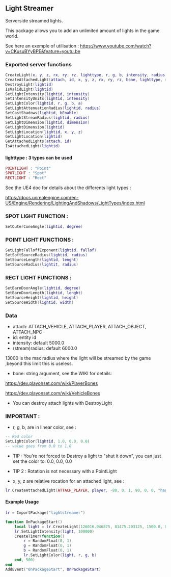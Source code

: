 ## Light Streamer

Serverside streamed lights.

This package allows you to add an unlimited amount of lights in the game world.

See here an exemple of utilisation : https://www.youtube.com/watch?v=CKusuBYyBPE&feature=youtu.be

### Exported server functions
```Lua
CreateLight(x, y, z, rx, ry, rz, lighttype, r, g, b, intensity, radius)
CreateAttachedLight(attach, id, x, y, z, rx, ry, rz, bone, lighttype, r, g, b, intensity, radius)
DestroyLight(lightid)
IsValidLight(lightid)
SetLightIntensity(lightid, intensity)
SetIntensityUnits(lightid, intensity)
SetLightColor(lightid, r, g, b, a)
SetLightAttenuationRadius(lightid, radius)
SetCastShadows(lightid, bEnable)
SetLightStreamRadius(lightid, radius)
SetLightDimension(lightid, dimension)
GetLightDimension(lightid)
SetLightLocation(lightid, x, y, z)
GetLightLocation(lightid)
GetAttachedLights(attach, id)
IsAttachedLight(lightid)
```

#### lighttype : 3 types can be used

```Lua 
POINTLIGHT : "Point"
SPOTLIGHT : "Spot" 
RECTLIGHT : "Rect"
```

See the UE4 doc for details about the differents light types :

https://docs.unrealengine.com/en-US/Engine/Rendering/LightingAndShadows/LightTypes/index.html

### SPOT LIGHT FUNCTION :
```Lua 
SetOuterConeAngle(lightid, degree)
```

### POINT LIGHT FUNCTIONS :
```Lua 
SetLightFalloffExponent(lightid, fallof)
SetSoftSourceRadius(lightid, radius)
SetSourceLength(lightid, lenght)
SetSourceRadius(lightit, radius)
```

### RECT LIGHT FUNCTIONS :
```Lua 
SetBarnDoorAngle(lightid, degree)
SetBarnDoorLength(lightid, lenght)
SetSourceHeight(lightid, height)
SetSourceWidth(lightid, width)
```

### Data

- attach: ATTACH_VEHICLE, ATTACH_PLAYER, ATTACH_OBJECT, ATTACH_NPC
- id: entity id
- intensity: default 5000.0
- (stream)radius: default 6000.0

13000 is the max radius where the light will be streamed by the game ,beyond this limit this is useless.
- bone: string argument, see the WIKI for details:

https://dev.playonset.com/wiki/PlayerBones

https://dev.playonset.com/wiki/VehicleBones
- You can destroy attach lights with DestroyLight

### IMPORTANT : 

- r, g, b, are in linear color, see :
```Lua
-- Red color
SetLightColor(lightid, 1.0, 0.0, 0.0)
-- value goes from 0.0 to 1.0
```
- TIP : You're not forced to Destroy a light to "shut it down", you can just set the color to: 0.0, 0.0, 0.0 
- TIP 2 : Rotation is not necessary with a PointLight

- x, y, z are relative rocation for an attached light, see :
```Lua
lr.CreateAttachedLight(ATTACH_PLAYER, player, -80, 0, 1, 90, 0, 0, "hand_r", "Spot")
```

#### Example Usage 
```Lua
lr = ImportPackage("lightstreamer")

function OnPackageStart()
	local light = lr.CreateLight(126016.046875, 81475.203125, 1500.0, 0.0, 0.0, 0.0, "Point")
	lr.SetLightIntensity(light, 100000)
	CreateTimer(function()
		r = RandomFloat(0, 1)
		g = RandomFloat(0, 1)
		b = RandomFloat(0, 1)
		lr.SetLightColor(light, r, g, b)
	end, 500)
end
AddEvent("OnPackageStart", OnPackageStart)
```
